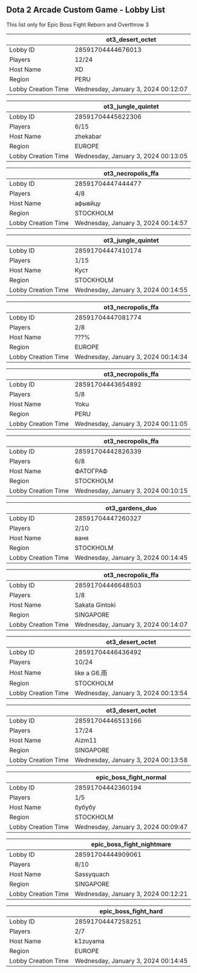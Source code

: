 ## Dota 2 Arcade Custom Game - Lobby List

This list only for Epic Boss Fight Reborn and Overthrow 3

|  | ot3_desert_octet |
| ------ | ------ |
| Lobby ID | 28591704444676013 |
| Players | 12/24 |
| Host Name | XD |
| Region | PERU |
| Lobby Creation Time | Wednesday, January 3, 2024 00:12:07 |


|  | ot3_jungle_quintet |
| ------ | ------ |
| Lobby ID | 28591704445622306 |
| Players | 6/15 |
| Host Name | zhekabar |
| Region | EUROPE |
| Lobby Creation Time | Wednesday, January 3, 2024 00:13:05 |


|  | ot3_necropolis_ffa |
| ------ | ------ |
| Lobby ID | 28591704447444477 |
| Players | 4/8 |
| Host Name | афывйцу |
| Region | STOCKHOLM |
| Lobby Creation Time | Wednesday, January 3, 2024 00:14:57 |


|  | ot3_jungle_quintet |
| ------ | ------ |
| Lobby ID | 28591704447410174 |
| Players | 1/15 |
| Host Name | Куст |
| Region | STOCKHOLM |
| Lobby Creation Time | Wednesday, January 3, 2024 00:14:55 |


|  | ot3_necropolis_ffa |
| ------ | ------ |
| Lobby ID | 28591704447081774 |
| Players | 2/8 |
| Host Name | ???% |
| Region | EUROPE |
| Lobby Creation Time | Wednesday, January 3, 2024 00:14:34 |


|  | ot3_necropolis_ffa |
| ------ | ------ |
| Lobby ID | 28591704443654892 |
| Players | 5/8 |
| Host Name | Yoku |
| Region | PERU |
| Lobby Creation Time | Wednesday, January 3, 2024 00:11:05 |


|  | ot3_necropolis_ffa |
| ------ | ------ |
| Lobby ID | 28591704442826339 |
| Players | 6/8 |
| Host Name | ФАТОГРАФ |
| Region | STOCKHOLM |
| Lobby Creation Time | Wednesday, January 3, 2024 00:10:15 |


|  | ot3_gardens_duo |
| ------ | ------ |
| Lobby ID | 28591704447260327 |
| Players | 2/10 |
| Host Name | ваня |
| Region | STOCKHOLM |
| Lobby Creation Time | Wednesday, January 3, 2024 00:14:45 |


|  | ot3_necropolis_ffa |
| ------ | ------ |
| Lobby ID | 28591704446648503 |
| Players | 1/8 |
| Host Name | Sakata Gintoki |
| Region | SINGAPORE |
| Lobby Creation Time | Wednesday, January 3, 2024 00:14:07 |


|  | ot3_desert_octet |
| ------ | ------ |
| Lobby ID | 28591704446436492 |
| Players | 10/24 |
| Host Name | like a G6.雨 |
| Region | STOCKHOLM |
| Lobby Creation Time | Wednesday, January 3, 2024 00:13:54 |


|  | ot3_desert_octet |
| ------ | ------ |
| Lobby ID | 28591704446513166 |
| Players | 17/24 |
| Host Name | Aizm11 |
| Region | SINGAPORE |
| Lobby Creation Time | Wednesday, January 3, 2024 00:13:58 |


|  | epic_boss_fight_normal |
| ------ | ------ |
| Lobby ID | 28591704442360194 |
| Players | 1/5 |
| Host Name | бубубу |
| Region | STOCKHOLM |
| Lobby Creation Time | Wednesday, January 3, 2024 00:09:47 |


|  | epic_boss_fight_nightmare |
| ------ | ------ |
| Lobby ID | 28591704444909061 |
| Players | 8/10 |
| Host Name | Sassyquach |
| Region | SINGAPORE |
| Lobby Creation Time | Wednesday, January 3, 2024 00:12:21 |


|  | epic_boss_fight_hard |
| ------ | ------ |
| Lobby ID | 28591704447258251 |
| Players | 2/7 |
| Host Name | k1zuyama |
| Region | EUROPE |
| Lobby Creation Time | Wednesday, January 3, 2024 00:14:45 |


